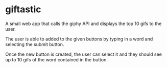 # giftastic
A small web app that calls the giphy API and displays the top 10 gifs to the user.

The user is able to added to the given buttons by typing in a word and selecting the submit button.

Once the new button is created, the user can select it and they should see up to 10 gifs of the word contained in the button.